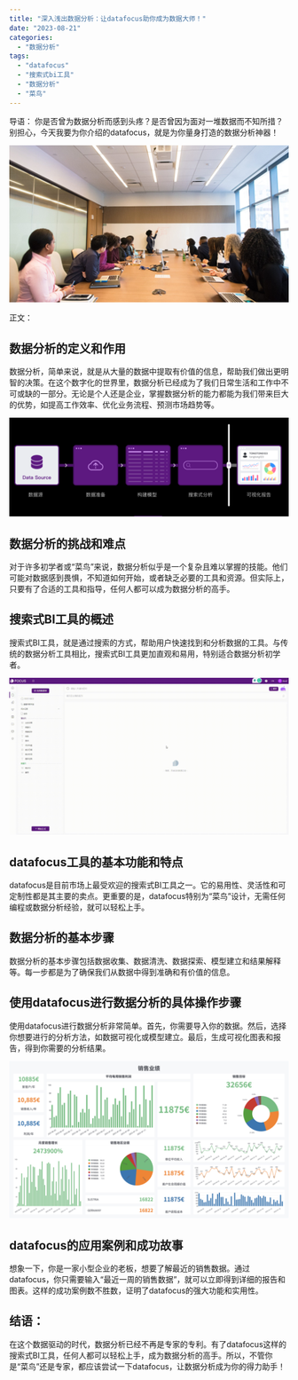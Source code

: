 ```yaml
---
title: "深入浅出数据分析：让datafocus助你成为数据大师！"
date: "2023-08-21"
categories: 
  - "数据分析"
tags: 
  - "datafocus"
  - "搜索式bi工具"
  - "数据分析"
  - "菜鸟"
---
```


导语： 你是否曾为数据分析而感到头疼？是否曾因为面对一堆数据而不知所措？别担心，今天我要为你介绍的datafocus，就是为你量身打造的数据分析神器！

![](images/1690448743-pexels-christina-morillo-1181396-scaled.jpg)

正文：

## 数据分析的定义和作用

数据分析，简单来说，就是从大量的数据中提取有价值的信息，帮助我们做出更明智的决策。在这个数字化的世界里，数据分析已经成为了我们日常生活和工作中不可或缺的一部分。无论是个人还是企业，掌握数据分析的能力都能为我们带来巨大的优势，如提高工作效率、优化业务流程、预测市场趋势等。

![](images/1687335078-%E5%BE%AE%E4%BF%A1%E6%88%AA%E5%9B%BE_20230621161052.png)

## 数据分析的挑战和难点

对于许多初学者或“菜鸟”来说，数据分析似乎是一个复杂且难以掌握的技能。他们可能对数据感到畏惧，不知道如何开始，或者缺乏必要的工具和资源。但实际上，只要有了合适的工具和指导，任何人都可以成为数据分析的高手。

## 搜索式BI工具的概述

搜索式BI工具，就是通过搜索的方式，帮助用户快速找到和分析数据的工具。与传统的数据分析工具相比，搜索式BI工具更加直观和易用，特别适合数据分析初学者。

![](images/1684825811-GIF%E5%9B%BE2-14-%E5%B0%8F%E6%85%A7-%E5%8C%BB%E7%96%97.gif)

## datafocus工具的基本功能和特点

datafocus是目前市场上最受欢迎的搜索式BI工具之一。它的易用性、灵活性和可定制性都是其主要的卖点。更重要的是，datafocus特别为“菜鸟”设计，无需任何编程或数据分析经验，就可以轻松上手。

## 数据分析的基本步骤

数据分析的基本步骤包括数据收集、数据清洗、数据探索、模型建立和结果解释等。每一步都是为了确保我们从数据中得到准确和有价值的信息。

## 使用datafocus进行数据分析的具体操作步骤

使用datafocus进行数据分析非常简单。首先，你需要导入你的数据。然后，选择你想要进行的分析方法，如数据可视化或模型建立。最后，生成可视化图表和报告，得到你需要的分析结果。

![](images/1691389228-%E9%94%80%E5%94%AE%E4%B8%9A%E7%BB%A9.png)

## datafocus的应用案例和成功故事

想象一下，你是一家小型企业的老板，想要了解最近的销售数据。通过datafocus，你只需要输入“最近一周的销售数据”，就可以立即得到详细的报告和图表。这样的成功案例数不胜数，证明了datafocus的强大功能和实用性。

## 结语：

在这个数据驱动的时代，数据分析已经不再是专家的专利。有了datafocus这样的搜索式BI工具，任何人都可以轻松上手，成为数据分析的高手。所以，不管你是“菜鸟”还是专家，都应该尝试一下datafocus，让数据分析成为你的得力助手！

